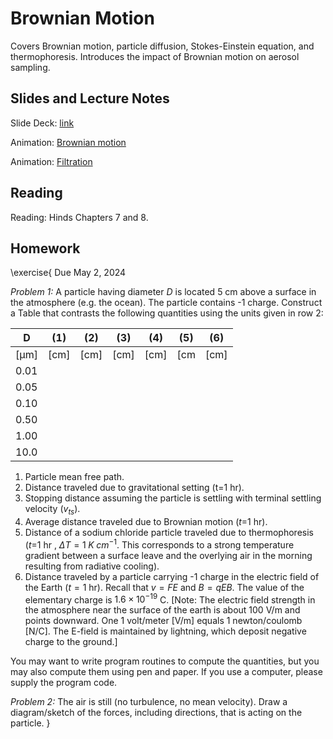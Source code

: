 # Brownian Motion  

Covers Brownian motion, particle diffusion, Stokes-Einstein equation, and thermophoresis. Introduces the impact of Brownian motion on aerosol sampling.

## Slides and Lecture Notes


Slide Deck: [link](https://docs.google.com/presentation/d/13tv51ftjTgRbGV_8tNz_xeWkkgUXLOnRGfxf2EoCczk/edit?usp=sharing)

Animation: [Brownian motion](http://galileoandeinstein.physics.virginia.edu/more_stuff/Applets/Brownian/brownian.html)

Animation: [Filtration](https://www.nytimes.com/interactive/2020/10/30/science/wear-mask-covid-particles-ul.html)


## Reading 
Reading: Hinds Chapters 7 and 8.

## Homework

\exercise{
Due May 2, 2024
 
*Problem 1:* A particle having diameter $D$ is located 5 cm above a surface in the
atmosphere (e.g. the ocean). The particle contains -1 charge. Construct a Table that contrasts the following quantities using the units given in row 2:

| D     | (1)  | (2)  | (3)  | (4)  | (5) | (6)  |
|-------|------|------|------|------|-----|------|
|  [μm] | [cm] | [cm] | [cm] | [cm] | [cm | [cm] |
| 0.01  |      |      |      |      |     |      |  
| 0.05  |      |      |      |      |     |      |  
| 0.10  |      |      |      |      |     |      |  
| 0.50  |      |      |      |      |     |      |  
| 1.00  |      |      |      |      |     |      |  
| 10.0  |      |      |      |      |     |      |  


1. Particle mean free path.
2. Distance traveled due to gravitational setting (t=1 hr).
3. Stopping distance assuming the particle is settling with terminal settling velocity ($v_{ts}$).
4. Average distance traveled due to Brownian motion ($t$=1 hr).
5. Distance of a sodium chloride particle traveled due to thermophoresis ($t$=1 hr , $\Delta T = 1\;K\;cm^{−1}$. This corresponds to a strong temperature gradient between a surface leave and the overlying air in the morning resulting from radiative cooling).
6. Distance traveled by a particle carrying -1 charge in the electric field of the Earth ($t=1$ hr). Recall that $v=FE$ and $B=qEB$. The value of the elementary charge is $1.6×10^{−19}$ C. [Note: The electric field strength in the atmosphere near the surface of the earth is about 100 V/m and points downward. One 1 volt/meter [V/m] equals 1 newton/coulomb [N/C]. The E-field is maintained by lightning, which deposit negative charge to the ground.]

You may want to write program routines to compute the quantities, but you may
also compute them using pen and paper. If you use a computer, please supply
the program code.

*Problem 2:* The air is still (no turbulence, no mean velocity). Draw a diagram/sketch of the forces, including directions, that is acting on the particle.
}
